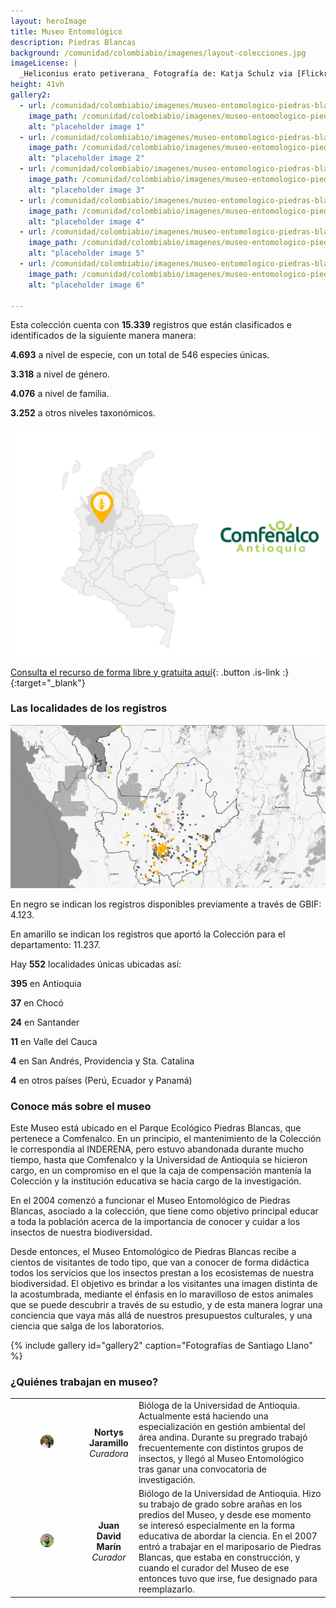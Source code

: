 ```yaml
---
layout: heroImage
title: Museo Entomológico
description: Piedras Blancas
background: /comunidad/colombiabio/imagenes/layout-colecciones.jpg
imageLicense: |
  _Heliconius erato petiverana_ Fotografía de: Katja Schulz via [Flickr](https://flic.kr/p/bmS9bM)
height: 41vh
gallery2:
  - url: /comunidad/colombiabio/imagenes/museo-entomologico-piedras-blancas/m-p-b-039-1024x682.jpg
    image_path: /comunidad/colombiabio/imagenes/museo-entomologico-piedras-blancas/m-p-b-039-280x280.jpg
    alt: "placeholder image 1"
  - url: /comunidad/colombiabio/imagenes/museo-entomologico-piedras-blancas/m-p-b-037-1024x682.jpg
    image_path: /comunidad/colombiabio/imagenes/museo-entomologico-piedras-blancas/m-p-b-037-280x280.jpg
    alt: "placeholder image 2"
  - url: /comunidad/colombiabio/imagenes/museo-entomologico-piedras-blancas/m-p-b-028-1024x682.jpg
    image_path: /comunidad/colombiabio/imagenes/museo-entomologico-piedras-blancas/m-p-b-028-280x280.jpg
    alt: "placeholder image 3"
  - url: /comunidad/colombiabio/imagenes/museo-entomologico-piedras-blancas/m-p-b-029-1024x682.jpg
    image_path: /comunidad/colombiabio/imagenes/museo-entomologico-piedras-blancas/m-p-b-029-280x280.jpg
    alt: "placeholder image 4"
  - url: /comunidad/colombiabio/imagenes/museo-entomologico-piedras-blancas/m-p-b-031-1024x682.jpg
    image_path: /comunidad/colombiabio/imagenes/museo-entomologico-piedras-blancas/m-p-b-031-280x280.jpg
    alt: "placeholder image 5"
  - url: /comunidad/colombiabio/imagenes/museo-entomologico-piedras-blancas/m-p-b-035-1024x682.jpg
    image_path: /comunidad/colombiabio/imagenes/museo-entomologico-piedras-blancas/m-p-b-035-280x280.jpg
    alt: "placeholder image 6"

---
```


Esta colección cuenta con <span class="tag is-warning is-light"><b>15.339</b></span> registros que están clasificados e identificados de la siguiente manera manera:


<span class="tag is-warning is-light"><b>4.693</b></span> a nivel de especie, con un total de 546 especies únicas.     


<span class="tag is-warning is-light"><b>3.318</b></span> a nivel de género.


<span class="tag is-warning is-light"><b>4.076</b></span> a nivel de familia.


<span class="tag is-warning is-light"><b>3.252</b></span> a otros niveles taxonómicos.

<img src="/comunidad/colombiabio/imagenes/museo-entomologico-piedras-blancas/map-m-p-b.png" width=770>

[Consulta el recurso de forma libre y gratuita aquí](http://ipt.biodiversidad.co/sib/resource?r=mepb){: .button .is-link :}{:target="_blank"}

### Las localidades de los registros

<img src="/comunidad/colombiabio/imagenes/museo-entomologico-piedras-blancas/mapa-ent-mepb.png" width=770>

<p class="is-size-7 has-text-grey has-text-centered">En negro se indican los registros  disponibles previamente a través de GBIF: 4.123.</p>
<p class="is-size-7 has-text-grey has-text-centered">En amarillo se indican los registros que aportó la Colección para el departamento: 11.237.</p>

Hay <span class="tag is-warning is-light"><b>552</b></span> localidades únicas ubicadas así:

<span class="tag is-warning is-light"><b>395</b></span> en Antioquia

<span class="tag is-warning is-light"><b>37</b></span> en Chocó

<span class="tag is-warning is-light"><b>24</b></span> en Santander

<span class="tag is-warning is-light"><b>11</b></span> en Valle del Cauca

<span class="tag is-warning is-light"><b>4</b></span> en San Andrés, Providencia y Sta. Catalina

<span class="tag is-warning is-light"><b>4</b></span> en otros países (Perú, Ecuador y Panamá)



### Conoce más sobre el museo

Este Museo está ubicado en el Parque Ecológico Piedras Blancas, que pertenece a Comfenalco. En un principio, el mantenimiento de la Colección le correspondía al INDERENA, pero estuvo abandonada durante mucho tiempo, hasta que Comfenalco y la Universidad de Antioquia se hicieron cargo, en un compromiso en el que la caja de compensación mantenía la Colección y la institución educativa se hacía cargo de la investigación.

En el 2004 comenzó a funcionar el Museo Entomológico de Piedras Blancas, asociado a la colección, que tiene como objetivo principal educar a toda la población acerca de la importancia de conocer y cuidar a los insectos de nuestra biodiversidad.

Desde entonces, el Museo Entomológico de Piedras Blancas recibe a cientos de visitantes de todo tipo, que van a conocer de forma didáctica todos los servicios que los insectos prestan a los ecosistemas de nuestra biodiversidad. El objetivo es brindar a los visitantes una imagen distinta de la acostumbrada, mediante el énfasis en lo maravilloso de estos animales que se puede descubrir a través de su estudio, y de esta manera lograr una conciencia que vaya más allá de nuestros presupuestos culturales, y una ciencia que salga de los laboratorios.

{% include gallery id="gallery2" caption="Fotografías de Santiago Llano" %}


### ¿Quiénes trabajan en museo?

| | |  |
| :-------------: |:-------------:| :-----|
|<figure class="image is-128x128"><img class="is-rounded" src="/comunidad/colombiabio/imagenes/museo-entomologico-piedras-blancas/p-m-p-b.png"></figure> | <b>Nortys Jaramillo</b> <br> <i>Curadora</i> | Bióloga de la Universidad de Antioquia. Actualmente está haciendo una especialización en gestión ambiental del área andina. Durante su pregrado trabajó frecuentemente con distintos grupos de insectos, y llegó al Museo Entomológico tras ganar una convocatoria de investigación.|
|<figure class="image is-128x128"><img class="is-rounded" src="/comunidad/colombiabio/imagenes/museo-entomologico-piedras-blancas/p2-m-p-b.png"></figure> | <b>Juan David Marín</b> <br> <i>Curador</i> | Biólogo de la Universidad de Antioquia. Hizo su trabajo de grado sobre arañas en los predios del Museo, y desde ese momento se interesó especialmente en la forma educativa de abordar la ciencia. En el 2007 entró a trabajar en el mariposario de Piedras Blancas, que estaba en construcción, y cuando el curador del Museo de ese entonces tuvo que irse, fue designado para reemplazarlo.|
